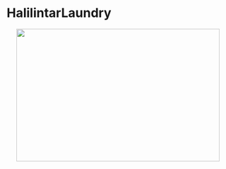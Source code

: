 # HalilintarLaundry
<p align="center">
<img width="460" height="300" src="https://user-images.githubusercontent.com/32705894/69899003-2760d880-1393-11ea-97ff-9f2243ca6206.png">
</p>
